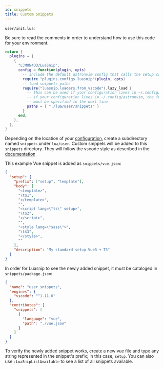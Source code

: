 ```yaml
---
id: snippets
title: Custom Snippets
---
```


`user/init.lua`:

Be sure to read the comments in order to understand how to use this code for your environment.

```lua
return {
  plugins = {
    {
      "L3MON4D3/LuaSnip",
      config = function(plugin, opts)
        -- include the default astronvim config that calls the setup call
        require "plugins.configs.luasnip"(plugin, opts)
        -- load snippets paths
        require("luasnip.loaders.from_vscode").lazy_load {
          -- this can be used if your configuration lives in ~/.config/nvim
          -- if your configuration lives in ~/.config/astronvim, the full path
          -- must be specified in the next line
          paths = { "./lua/user/snippets" }
        }
      end,
    },
  },
}
```

Depending on the location of your [configuration](docs/configuration/manage_user_config), create a subdirectory named `snippets` under `lua/user`.
Custom snippets will be added to this `snippets` directory. They will follow the vscode style as described in the [documentation](https://github.com/l3mon4d3/luasnip/blob/master/doc.md#vscode-snippets-loader)

This example Vue snippet is added as `snippets/vue.json`:

```json
{
  "setup": {
    "prefix": ["setup", "template"],
    "body": [
      "<template>",
      "\t$1",
      "</template>",
      "",
      "<script lang=\"ts\" setup>",
      "\t$2",
      "</script>",
      "",
      "<style lang=\"sass\">",
      "\t$3",
      "</style>",
      ""
    ],
    "description": "My standard setup Vue3 + TS"
  }
}
```

In order for Luasnip to see the newly added snippet, it must be cataloged in `snippets/package.json`:

```json
{
  "name": "user snippets",
  "engines": {
    "vscode": "^1.11.0"
  },
  "contributes": {
    "snippets": [
      {
        "language": "vue",
        "path": "./vue.json"
      }
    ]
  }
}
```

To verify the newly added snippet works, create a new vue file and type any string represented in the snippet's prefix; in this case, `setup`. You can also use `:LuaSnipListAvailable` to see a list of all snippets available.

